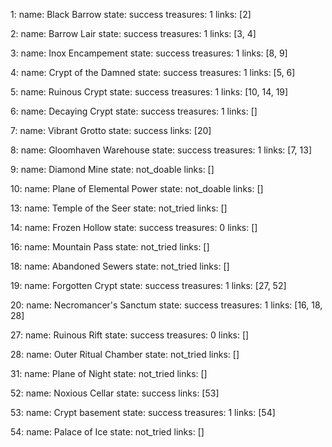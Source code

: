 1:
  name: Black Barrow
  state: success
  treasures: 1
  links: [2]

2:
  name: Barrow Lair
  state: success
  treasures: 1
  links: [3, 4]

3:
  name: Inox Encampement
  state: success
  treasures: 1
  links: [8, 9]

4:
  name: Crypt of the Damned
  state: success
  treasures: 1
  links: [5, 6]

5:
  name: Ruinous Crypt
  state: success
  treasures: 1
  links: [10, 14, 19]

6:
  name: Decaying Crypt
  state: success
  treasures: 1
  links: []

7:
  name: Vibrant Grotto
  state: success
  links: [20]

8:
  name: Gloomhaven Warehouse
  state: success
  treasures: 1
  links: [7, 13]

9:
  name: Diamond Mine
  state: not_doable
  links: []

10:
  name: Plane of Elemental Power
  state: not_doable
  links: []

13:
  name: Temple of the Seer
  state: not_tried
  links: []

14:
  name: Frozen Hollow
  state: success
  treasures: 0
  links: []

16:
  name: Mountain Pass
  state: not_tried
  links: []

18:
  name: Abandoned Sewers
  state: not_tried
  links: []

19:
  name: Forgotten Crypt
  state: success
  treasures: 1
  links: [27, 52]

20:
  name: Necromancer's Sanctum
  state: success
  treasures: 1
  links: [16, 18, 28]

27:
  name: Ruinous Rift
  state: success
  treasures: 0
  links: []

28:
  name: Outer Ritual Chamber
  state: not_tried
  links: []

31:
  name: Plane of Night
  state: not_tried
  links: []

52:
  name: Noxious Cellar
  state: success
  links: [53]

53:
  name: Crypt basement
  state: success
  treasures: 1
  links: [54]

54:
  name: Palace of Ice
  state: not_tried
  links: []
